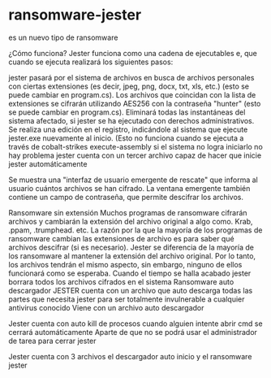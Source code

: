 # ransomware-jester 
es un nuevo tipo de ransomware  


¿Cómo funciona?
Jester funciona como una cadena de ejecutables e, que cuando se ejecuta realizará los siguientes pasos:

jester pasará por el sistema de archivos en busca de archivos personales con ciertas extensiones (es decir, jpeg, png, docx, txt, xls, etc.) (esto se puede cambiar en program.cs).
Los archivos que coincidan con la lista de extensiones se cifrarán utilizando AES256 con la contraseña "hunter" (esto se puede cambiar en program.cs).
Eliminará todas las instantáneas del sistema afectado, si jester se ha ejecutado con derechos administrativos.
Se realiza una edición en el registro, indicándole al sistema que ejecute jester.exe nuevamente al inicio. (Esto no funciona cuando se ejecuta a través de cobalt-strikes execute-assembly si el sistema no logra iniciarlo no hay problema jester cuenta con un tercer archivo capaz de hacer que inicie jester automáticamente 

Se muestra una "interfaz de usuario emergente de rescate" que informa al usuario cuántos archivos se han cifrado. La ventana emergente también contiene un campo de contraseña, que permite descifrar los archivos.
 
Ransomware sin extensión
Muchos programas de ransomware cifrarán archivos y cambiarán la extensión del archivo original a algo como. Krab, .ppam, .trumphead. etc. La razón por la que la mayoría de los programas de ransomware cambian las extensiones de archivo es para saber qué archivos descifrar (si es necesario). Jester se diferencia de la mayoría de los ransomware al mantener la extensión del archivo original. Por lo tanto, los archivos tendrán el mismo aspecto, sin embargo, ninguno de ellos funcionará como se esperaba.
Cuando el tiempo se halla acabado jester borrara todos los archivos cifrados en el sistema 
Ransomware auto descargador 
JESTER cuenta con un archivo que auto descarga todas las partes que necesita jester para ser totalmente invulnerable a cualquier antivirus conocido 
Viene con un archivo auto descargador
 
Jester cuenta con auto kill de procesos cuando alguien intente abrir cmd se cerrará automáticamente 
Aparte de que no se podrá usar el administrador de tarea para cerrar jester
 
Jester cuenta con 3 archivos el descargador auto inicio y el ransomware jester
